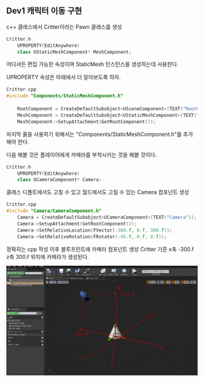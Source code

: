 ## Dev1 캐릭터 이동 구현

c++ 클래스에서 Critter이라는 Pawn 클래스를 생성

```c++
Critter.h
    UPROPERTY(EditAnywhere)
	class UStaticMeshComponent* MeshComponent;
```

어디서든 편집 가능한 속성이며 StaticMesh 인스턴스를 생성하는데 사용한다.

UPROPERTY 속성은 아래에서 더 알아보도록 하자.



```c++
Critter.cpp
#include "Components/StaticMeshComponent.h"
    
    RootComponent = CreateDefaultSubobject<USceneComponent>(TEXT("RootComponent"));
	MeshComponent = CreateDefaultSubobject<UStaticMeshComponent>(TEXT("MeshComponent"));
	MeshComponent->SetupAttachment(GetRootComponent());
```

마지막 줄을 사용하기 위해서는 "Components/StaticMeshComponent.h"를 추가해야 한다.

다음 해볼 것은 플레이어에게 카메라를 부착시키는 것을 해볼 것이다.

```c++
Critter.h
    UPROPERTY(EditAnywhere)
	class UCameraComponent* Camera;
```

클래스 디폴트에서도 고칠 수 있고 월드에서도 고칠 수 있는 Camera 컴포넌트 생성

```c++
Critter.cpp
#include "Camera/CameraComponent.h"
    Camera = CreateDefaultSubobject<UCameraComponent>(TEXT("Camera"));
	Camera->SetupAttachment(GetRootComponent());
	Camera->SetRelativeLocation(FVector(-300.f, 0.f, 300.f));
	Camera->SetRelativeRotation(FRotator(-45.f, 0.f, 0.f));
```

정확히는 cpp 작성 이후 블루프린트에 카메라 컴포넌트 생성 Critter 기준 x축 -300.f z축 300.f 위치에 카메라가 생성된다.

![이미지](img/DreamCatcher_camera_location.JPG)

